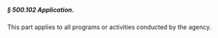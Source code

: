 ##### § 500.102 Application. #####

This part applies to all programs or activities conducted by the agency.